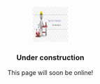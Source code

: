 <!-- Site project -->
<br />
<div align="center">
  <p>
    <img src="./assets/img/under-construction.png" alt="Logo" width="80" height="80">
 </p>

  <h3 align="center">Under construction</h3>

  <p align="center">
    This page will soon be online!
  </p>
</div>
